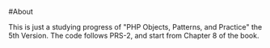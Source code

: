 #About

This is just a studying progress of "PHP Objects, Patterns, and Practice" the 5th Version.
The code follows PRS-2, and start from Chapter 8 of the book.